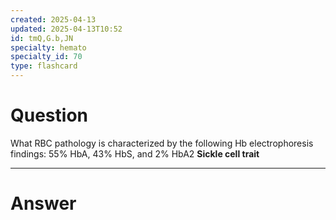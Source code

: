 ```yaml
---
created: 2025-04-13
updated: 2025-04-13T10:52
id: tmQ,G.b,JN
specialty: hemato
specialty_id: 70
type: flashcard
---
```


# Question
What RBC pathology is characterized by the following Hb electrophoresis findings: 55% HbA, 43% HbS, and 2% HbA2    **Sickle cell trait**

---

# Answer
